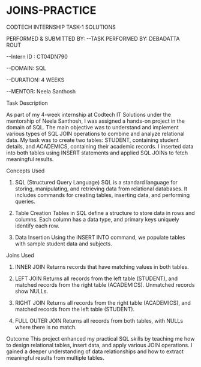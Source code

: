 # JOINS-PRACTICE
CODTECH INTERNSHIP TASK-1 SOLUTIONS

PERFORMED & SUBMITTED BY:
--TASK PERFORMED BY: DEBADATTA ROUT 

--Intern ID : CT04DN790 

--DOMAIN: SQL  

--DURATION: 4 WEEKS  

--MENTOR: Neela Santhosh  



Task Description

As part of my 4-week internship at Codtech IT Solutions under the mentorship of Neela Santhosh, I was assigned a hands-on project in the domain of SQL. The main objective was to understand and implement various types of SQL JOIN operations to combine and analyze relational data. My task was to create two tables: STUDENT, containing student details, and ACADEMICS, containing their academic records. I inserted data into both tables using INSERT statements and applied SQL JOINs to fetch meaningful results.

Concepts Used

1. SQL (Structured Query Language)
SQL is a standard language for storing, manipulating, and retrieving data from relational databases. It includes commands for creating tables, inserting data, and performing queries.

2. Table Creation
Tables in SQL define a structure to store data in rows and columns. Each column has a data type, and primary keys uniquely identify each row.

3. Data Insertion
Using the INSERT INTO command, we populate tables with sample student data and subjects.

Joins Used
1. INNER JOIN
Returns records that have matching values in both tables.

2. LEFT JOIN
Returns all records from the left table (STUDENT), and matched records from the right table (ACADEMICS). Unmatched records show NULLs.

3. RIGHT JOIN
Returns all records from the right table (ACADEMICS), and matched records from the left table (STUDENT).

4. FULL OUTER JOIN
Returns all records from both tables, with NULLs where there is no match.

Outcome
This project enhanced my practical SQL skills by teaching me how to design relational tables, insert data, and apply various JOIN operations. I gained a deeper understanding of data relationships and how to extract meaningful results from multiple tables.

